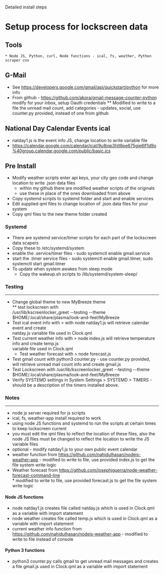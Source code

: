 Detailed install steps
# Setup process for lockscreen data

   ## Tools
    * Node JS, Python, curl, Node functions - ical, fs, weather, Python scraper cnn
   
   ## G-Mail
  * See https://developers.google.com/gmail/api/quickstart/python for more info
  * From github - https://github.com/akora/gmail-message-counter-python modify for your inbox, setup Oauth credentials
    ** Modified to write to a file the unread mail count, add categories - updates, social, 
        use counter.py provided, instead of one from github
## National Day Calendar Events ical
  * natday1.js is the event info JS, change location to write variable file
  * https://calendar.google.com/calendar/ical/9u8jqp3hlt6pe675gie6lf1d9o%40group.calendar.google.com/public/basic.ics

## Pre Install
  * Modify weather scripts enter api keys, your city geo code and change location to write .json data files
     * within my github there are modified weather scripts of the originals
     * use these in place of the ones downloaded from above
* Copy systemd scripts to systemd folder and start and enable services
* Edit supplied qml files to change location of .json data files for your system
* Copy qml files to the new theme folder created

### Systemd
* There are systemd service/timer scripts for each part of the lockscreen data scapers
* Copy these to /etc/systemd/system
* enable the .service/timer files - sudo systemctl enable gmail.service
* start the .timer service files  - sudo systemctl enable gmail.timer, sudo systemctl start gmail.timer
* To update when system awakes from sleep mode
    * Copy the wakeup.sh scripts to /lib/systemd/system-sleep/
    


### Testing 
___________
* Change global theme to new MyBreeze theme <br/>
  ** test lockscreen with <br/>
      /usr/lib/kscreenlocker_greet --testing --theme $HOME/.local/share/plasma/look-and-feel/MyBreeze   <br/>
* Test ical event info with > with node natday1.js  will retrieve calendar event and create <br/>
   natday.js variable file used in Clock.qml
* Test current weather info with > node index.js will retrieve temperature info and create temp.js <br/>
  variable file used in Clock.qml
  * Test weather forecast with >  node forecast.js <br/>
* Test gmail count with python3 counter.py - use counter.py provided, <br/>
    will retrieve unread mail count info and create gmail.js 
* Test Lockscreen with /usr/lib/kscreenlocker_greet --testing --theme $HOME/.local/share/plasma/look-and-feel/MyBreeze
* Verify SYSTEMD settings in System Settings  > SYSTEMD > TIMERS  - should be a description of the timers installed above.

### Notes
____________
* node js server required for js scripts
* ical, fs, weather-app install required to work
* using node JS functions and systemd to run the scripts at certain times to keep lockscreen current
* you must edit the qml files to reflect the location of these files, also the node JS files must be changed 
    to reflect the location to write the JS variable files
* optional - modify natday1.js to your own public event calendar
* weather function from https://github.com/nahidulhasan/nodejs-weather-app - 
       modified to write to file, use provided index.js to get the file system write logic
* Weather forecast from https://github.com/josephjguerra/node-weather-forecast-command-line <br/>
      * modified to write to file, use provided forecast.js to get the file system write logic
#### Node JS functions
* node natday1.js creates file called natday.js which is used in Clock.qml as a variable with import statement
* node weather creates file called temp.js which is used in Clock.qml as a variable with import statement
* current weather info function from https://github.com/nahidulhasan/nodejs-weather-app - modified to write to file instead of console

#### Python 3 functions
* python3 counter.py calls gmail to get unread mail messages and creates a file gmail.js  used in Clock.qml as a variable with import statement
